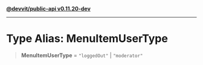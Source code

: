 [**@devvit/public-api v0.11.20-dev**](../README.md)

---

# Type Alias: MenuItemUserType

> **MenuItemUserType** = `"loggedOut"` \| `"moderator"`
